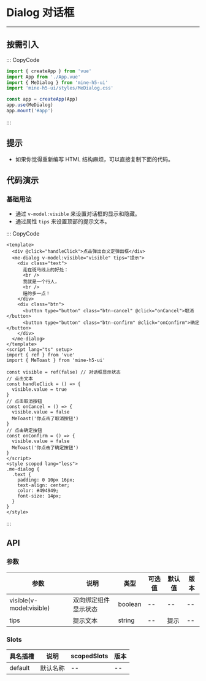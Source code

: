 # Dialog 对话框

---

## 按需引入

::: CopyCode

```js
import { createApp } from 'vue'
import App from './App.vue'
import { MeDialog } from 'mine-h5-ui'
import 'mine-h5-ui/styles/MeDialog.css'

const app = createApp(App)
app.use(MeDialog)
app.mount('#app')
```

:::

## 提示

- 如果你觉得重新编写 HTML 结构麻烦，可以直接复制下面的代码。

## 代码演示

### 基础用法

- 通过 `v-model:visible` 来设置对话框的显示和隐藏。
- 通过属性 `tips` 来设置顶部的提示文本。

::: CopyCode

```vue
<template>
  <div @click="handleClick">点击弹出自义定弹出框</div>
  <me-dialog v-model:visible="visible" tips="提示">
    <div class="text">
      走在斑马线上的好处：
      <br />
      我就是一个行人，
      <br />
      赔的多一点！
    </div>
    <div class="btn">
      <button type="button" class="btn-cancel" @click="onCancel">取消</button>
      <button type="button" class="btn-confirm" @click="onConfirm">确定</button>
    </div>
  </me-dialog>
</template>
<script lang="ts" setup>
import { ref } from 'vue'
import { MeToast } from 'mine-h5-ui'

const visible = ref(false) // 对话框显示状态
// 点击文本
const handleClick = () => {
  visible.value = true
}
// 点击取消按钮
const onCancel = () => {
  visible.value = false
  MeToast('你点击了取消按钮')
}
// 点击确定按钮
const onConfirm = () => {
  visible.value = false
  MeToast('你点击了确定按钮')
}
</script>
<style scoped lang="less">
.me-dialog {
  .text {
    padding: 0 10px 16px;
    text-align: center;
    color: #494949;
    font-size: 14px;
  }
}
</style>
```

:::

## API

### 参数

| 参数                     | 说明                 | 类型    | 可选值 | 默认值 | 版本 |
| ------------------------ | -------------------- | ------- | ------ | ------ | ---- |
| visible(v-model:visible) | 双向绑定组件显示状态 | boolean | --     | --     | --   |
| tips                     | 提示文本             | string  | --     | 提示   | --   |

### Slots

| 具名插槽 | 说明     | scopedSlots | 版本 |
| -------- | -------- | ----------- | ---- |
| default  | 默认名称 | --          | --   |

